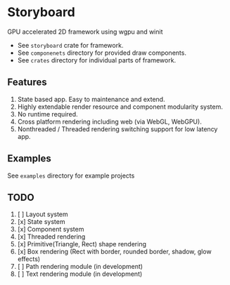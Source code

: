 # Storyboard
GPU accelerated 2D framework using wgpu and winit

* See `storyboard` crate for framework.
* See `componenets` directory for provided draw components.
* See `crates` directory for individual parts of framework.

## Features
1. State based app. Easy to maintenance and extend.
2. Highly extendable render resource and component modularity system.
3. No runtime required.
4. Cross platform rendering including web (via WebGL, WebGPU).
5. Nonthreaded / Threaded rendering switching support for low latency app.

## Examples
See `examples` directory for example projects

## TODO
1. [ ] Layout system
2. [x] State system
3. [x] Component system
4. [x] Threaded rendering
5. [x] Primitive(Triangle, Rect) shape rendering
6. [x] Box rendering (Rect with border, rounded border, shadow, glow effects)
7. [ ] Path rendering module (in development)
8. [ ] Text rendering module (in development)
